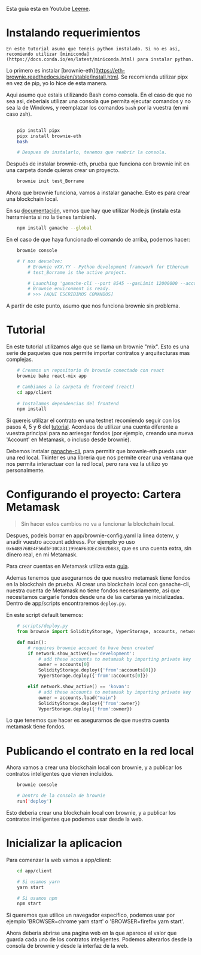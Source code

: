 Esta guia esta en Youtube [Leeme](https://www.youtube.com/watch?v=dQw4w9WgXcQ).

# Instalando requerimientos
`En este tutorial asumo que teneis python instalado. Si no es asi, recomiendo utilizar [miniconda](https://docs.conda.io/en/latest/miniconda.html) para instalar python.`


Lo primero es instalar [brownie-eth](https://eth-brownie.readthedocs.io/en/stable/install.html. Se recomienda utilizar pipx en vez de pip, yo lo hice de esta manera.

Aqui asumo que estais utilizando Bash como consola. En el caso de que no sea asi, deberiais utilizar una consola que permita ejecutar comandos y no sea la de Windows, y reemplazar los comandos `bash` por la vuestra (en mi caso zsh).

```bash
    
    pip install pipx
    pipx install brownie-eth
    bash

    # Despues de instalarlo, tenemos que reabrir la consola.
```

Después de instalar brownie-eth, prueba que funciona con brownie init en una carpeta donde quieras crear un proyecto. 
```bash    
    brownie init test_Borrame
```
Ahora que brownie funciona, vamos a instalar ganache. Esto es para crear una blockchain local.

En su [documentación](https://github.com/trufflesuite/ganache), vemos que hay que utilizar Node.js (instala esta herramienta si no la tienes tambien).

```bash
    npm install ganache --global
```

En el caso de que haya funcionado el comando de arriba, podemos hacer:

```bash
    brownie console

    # Y nos devuelve:
        # Brownie vXX.YY - Python development framework for Ethereum
        # test_Borrame is the active project.

        # Launching 'ganache-cli --port 8545 --gasLimit 12000000 --accounts 10 --hardfork istanbul --mnemonic brownie'...
        # Brownie environment is ready.
        # >>> [AQUI ESCRIBIMOS COMANDOS]
```

A partir de este punto, asumo que nos funciona brownie sin problema.

# Tutorial

En este tutorial utilizamos algo que se llama un brownie "mix". Esto es una serie de paquetes que nos permite importar contratos y arquitecturas mas complejas.

```bash
    # Creamos un repositorio de brownie conectado con react
    brownie bake react-mix app

    # Cambiamos a la carpeta de frontend (react)
    cd app/client
    
    # Instalamos dependencias del frontend
    npm install
```

Si quereis utilizar el contrato en una testnet recomiendo seguir con los pasos 4, 5 y 6 del [tutorial](https://github.com/brownie-mix/react-mix). Acordaos de utilizar una cuenta diferente a vuestra principal para no arriesgar fondos (por ejemplo, creando una nueva 'Account' en Metamask, o incluso desde brownie).

Debemos instalar [ganache-cli](https://github.com/trufflesuite/ganache), para permitir que brownie-eth pueda usar una red local. Tkinter es una libreria que nos permite crear una ventana que nos permita interactuar con la red local, pero rara vez la utilizo yo personalmente.

# Configurando el proyecto: Cartera Metamask
> Sin hacer estos cambios no va a funcionar la blockchain local.

Despues, podeis borrar en app/brownie-config.yaml la linea dotenv, y anadir vuestro account address. Por ejemplo yo uso `0x64B976BE4F56dbF10Ca31199eAF63DEc3002b883`, que es una cuenta extra, sin dinero real, en mi Metamask. 

Para crear cuentas en Metamask utiliza esta [guia](https://tinyurl.com/2p8fhfj6).

Ademas tenemos que asegurarnos de que nuestro metamask tiene fondos en la blockchain de prueba. Al crear una blockchain local con ganache-cli, nuestra cuenta de Metamask no tiene fondos necesariamente, asi que necesitamos cargarle fondos desde una de las carteras ya inicializadas. Dentro de app/scripts encontraremos `deploy.py`. 


En este script default tenemos:

```python
    # scripts/deploy.py
    from brownie import SolidityStorage, VyperStorage, accounts, network

    def main():
        # requires brownie account to have been created
        if network.show_active()=='development':
            # add these accounts to metamask by importing private key
            owner = accounts[0]
            SolidityStorage.deploy({'from':accounts[0]})
            VyperStorage.deploy({'from':accounts[0]})

        elif network.show_active() == 'kovan':
            # add these accounts to metamask by importing private key
            owner = accounts.load("main")
            SolidityStorage.deploy({'from':owner})
            VyperStorage.deploy({'from':owner})
```

Lo que tenemos que hacer es asegurarnos de que nuestra cuenta metamask tiene fondos.


# Publicando el contrato en la red local
Ahora vamos a crear una blockchain local con brownie, y a publicar los contratos inteligentes que vienen incluidos.

```bash
    brownie console

    # Dentro de la consola de brownie
    run('deploy')
```

Esto deberia crear una blockchain local con brownie, y a publicar los contratos inteligentes que podemos usar desde la web.

# Inicializar la aplicacion
Para comenzar la web vamos a app/client:

```bash
    cd app/client

    # Si usamos yarn
    yarn start

    # Si usamos npm
    npm start
```
Si queremos que utilice un navegador especifico, podemos usar por ejemplo 'BROWSER=chrome yarn start' o 'BROWSER=firefox yarn start'.

Ahora deberia abrirse una pagina web en la que aparece el valor que guarda cada uno de los contratos inteligentes. Podemos alterarlos desde la consola de brownie y desde la interfaz de la web.


    


